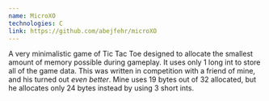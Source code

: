 ```yaml
---
name: MicroXO
technologies: C
link: https://github.com/abejfehr/microXO
---
```


A very minimalistic game of Tic Tac Toe designed to allocate the smallest amount of memory possible during gameplay. It uses only 1 long int to store all of the game data. This was written in competition with a friend of mine, and his turned out _even better_. Mine uses 19 bytes out of 32 allocated, but he allocates only 24 bytes instead by using 3 short ints.
